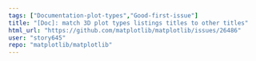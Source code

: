 ```yaml
---
tags: ["Documentation-plot-types","Good-first-issue"]
title: "[Doc]: match 3D plot types listings titles to other titles"
html_url: "https://github.com/matplotlib/matplotlib/issues/26486"
user: "story645"
repo: "matplotlib/matplotlib"
---
```


